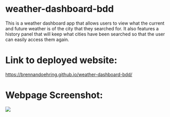 # weather-dashboard-bdd
This is a weather dashboard app that allows users to view what the current and future weather is of the city that they searched for. It also features a history panel that will keep what cities have been searched so that the user can easily access them again.

# Link to deployed website:
https://brennandoehring.github.io/weather-dashboard-bdd/

# Webpage Screenshot: 
<img src = "/assets/images/weatherdashboard.gif">